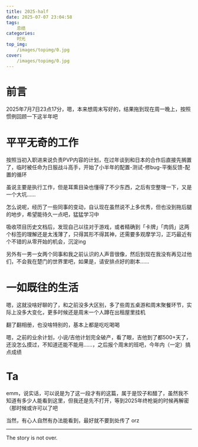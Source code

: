 ```yaml
---
title: 2025-half
date: 2025-07-07 23:04:58
tags:
	总结
categories:
	时光
top_img:
    /images/topimg/0.jpg
cover:
    /images/topimg/0.jpg
---
```


# 前言

2025年7月7日23点17分，嗯，本来想周末写好的，结果拖到现在周一晚上，按照惯例回顾一下这半年吧



# 平平无奇的工作

按照当初入职进来说负责PVP内容的计划，在过年谈到和日本的合作后直接先搁置了，临时被任命为日服战斗高手，开始了小半年的配置-测试-修bug-平衡反馈-配置的循环

虽说主要是执行工作，但是耳熏目染也懂得了不少东西，之后有空整理一下，又是一个大坑……

怎么说呢，经历了一些同事的变动，自认现在虽然说不上多优秀，但也没到拖后腿的地步，希望能待久一点吧，猛猛学习中

吸收项目历史文档后，发现自己以往对于游戏，或者精确到「卡牌」「肉鸽」这两个标签的理解还是太浅薄了，只得其形不得其神，还需要多观摩学习，正巧最近有个不错的从零开始的机会，沉淀ing

另外有一男一女两个同事和我之前认识的人声音很像，然后到现在我没有再见过他们，不会我在楚门的世界里吧，如果是，请安排点好的剧本……

# 一如既往的生活

嗯，这就没啥好聊的了，和之前没多大区别，多了些周五桌游和周末聚餐环节，实际上没多大变化，更多时候还是周末一个人蹲在出租屋里挂机

翻了翻相册，也没啥特别的，基本上都是吃吃喝喝

嗯，之前的业余计划，小说/吉他计划完全破产，看了眼，吉他到了都500+天了，还没怎么摸过，不知道还能不能用……，之后报个周末的班吧，今年内（一定）搞点成绩





# Ta

emm，说实话，可以说是为了这一段才有的这篇，属于是饺子和醋了，虽然我不知道有多少人能看到这里，但我还是先不打开，等到2025年终枪毙的时候再解密（那时候或许可以了吧

当然，有心人自然有办法能看到，最好就不要到处传了 orz







<!-- more -->

---

The story is not over.


